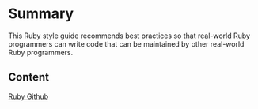 # Summary

 This Ruby style guide recommends best practices so that
real-world Ruby programmers can write code that can be maintained by
other real-world Ruby programmers. 

## Content

[Ruby Github](https://github.com/bbatsov/ruby-style-guide)
